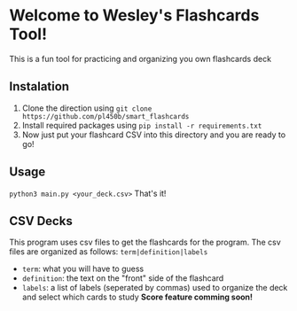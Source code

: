 # Welcome to Wesley's Flashcards Tool!
This is a fun tool for practicing and organizing you own flashcards deck
## Instalation
1. Clone the direction using ```git clone https://github.com/pl450b/smart_flashcards```
2. Install required packages using ```pip install -r requirements.txt```
3. Now just put your flashcard CSV into this directory and you are ready to go!
## Usage
```python3 main.py <your_deck.csv>```
That's it!
## CSV Decks
This program uses csv files to get the flashcards for the program. The csv files
are organized as follows:
```term|definition|labels```
- `term`: what you will have to guess
- `definition`: the text on the "front" side of the flashcard
- `labels`: a list of labels (seperated by commas) used to organize the deck and select which cards to study
**Score feature comming soon!**
